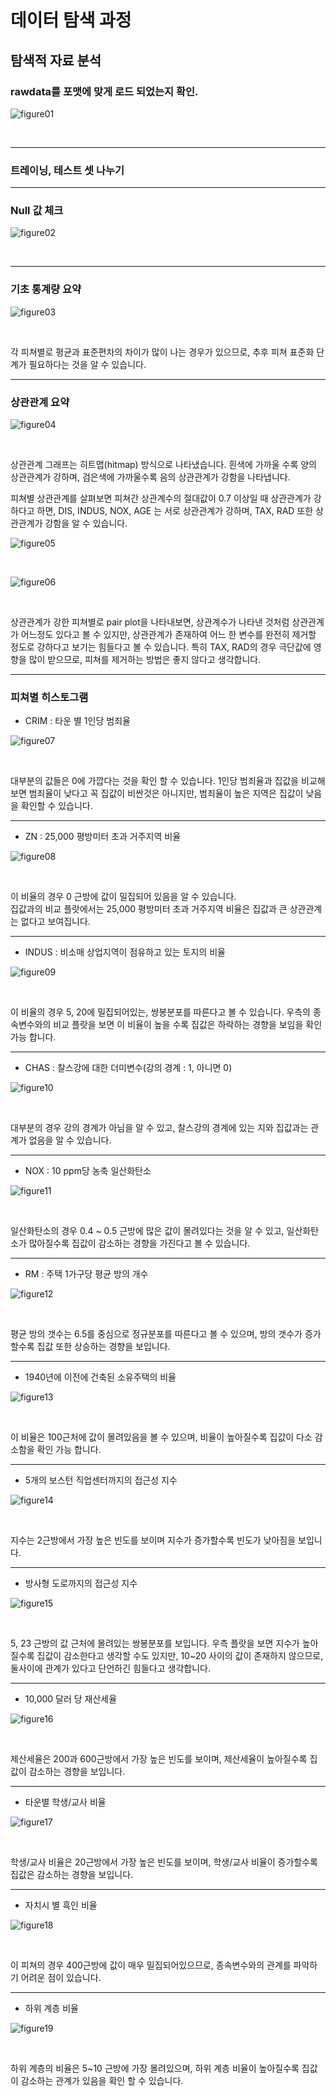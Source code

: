 # 데이터 탐색 과정

## 탐색적 자료 분석

### rawdata를 포맷에 맞게 로드 되었는지 확인. <br />

![figure01](/pictures/eda01.JPG)

<br />

--------------------------------

### 트레이닝, 테스트 셋 나누기 <br />


--------------------------------

### Null 값 체크 <br />

![figure02](/pictures/eda02.JPG)

<br />

--------------------------------

### 기초 통계량 요약 <br />

![figure03](/pictures/eda03.jpg)

<br />

각 피쳐별로 평균과 표준편차의 차이가 많이 나는 경우가 있으므로, 추후 피쳐 표준화 단계가 필요하다는 것을 알 수 있습니다. 

--------------------------------

### 상관관계 요약 <br />

![figure04](/pictures/eda04.JPG)

<br />

상관관계 그래프는 히트맵(hitmap) 방식으로 나타냈습니다.
흰색에 가까울 수록 양의 상관관계가 강하며, 
검은색에 가까울수록 음의 상관관계가 강함을 나타냅니다. 

피쳐별 상관관계를 살펴보면 피쳐간 상관계수의 절대값이 0.7 이상일 때 상관관계가 강하다고 하면, 
DIS, INDUS, NOX, AGE 는 서로 상관관계가 강하며, 
TAX, RAD 또한 상관관계가 강함을 알 수 있습니다. 
<br />

![figure05](/pictures/eda05.JPG)

<br />


![figure06](/pictures/eda06.JPG)

<br />


상관관계가 강한 피쳐별로 pair plot을 나타내보면,
상관계수가 나타낸 것처럼 상관관계가 어느정도 있다고 볼 수 있지만,
상관관계가 존재하여 어느 한 변수를 완전히 제거할 정도로 강하다고 보기는 힘들다고 볼 수 있습니다. 
특히 TAX, RAD의 경우 극단값에 영향을 많이 받으므로, 피쳐를 제거하는 방법은 좋지 않다고 생각합니다. 

--------------------------------

### 피쳐별 히스토그램

* CRIM : 타운 별 1인당 범죄율

![figure07](/pictures/eda07.JPG)

<br />

대부분의 값들은 0에 가깝다는 것을 확인 할 수 있습니다. 
1인당 범죄율과 집값을 비교해보면 범죄율이 낮다고 꼭 집값이 비싼것은 아니지만, 
범죄율이 높은 지역은 집값이 낮음을 확인할 수 있습니다.

--------------------------------

* ZN : 25,000 평방미터 초과 거주지역 비율

![figure08](/pictures/eda08.JPG)

<br />

이 비율의 경우 0 근방에 값이 밀집되어 있음을 알 수 있습니다.  
집값과의 비교 플랏에서는 25,000 평방미터 초과 거주지역 비율은 집값과 큰 상관관계는 없다고 보여집니다.

--------------------------------

* INDUS : 비소매 상업지역이 점유하고 있는 토지의 비율 

![figure09](/pictures/eda09.JPG)

<br />

이 비율의 경우 5, 20에 밀집되어있는, 쌍봉분포를 따른다고 볼 수 있습니다. 
우측의 종속변수와의 비교 플랏을 보면 이 비율이 높을 수록 집값은 하락하는 경향을 보임을 확인 가능 합니다. 

--------------------------------

* CHAS : 찰스강에 대한 더미변수(강의 경계 : 1, 아니면 0)

![figure10](/pictures/eda10.JPG)

<br />

대부분의 경우 강의 경계가 아님을 알 수 있고, 찰스강의 경계에 있는 지와 집값과는 관계가 없음을 알 수 있습니다. 

--------------------------------

* NOX : 10 ppm당 농축 일산화탄소

![figure11](/pictures/eda11.JPG)

<br />

일산화탄소의 경우 0.4 ~ 0.5 근방에 많은 값이 몰려있다는 것을 알 수 있고, 
일산화탄소가 많아질수록 집값이 감소하는 경향을 가진다고 볼 수 있습니다. 

--------------------------------

* RM : 주택 1가구당 평균 방의 개수 

![figure12](/pictures/eda12.JPG)

<br />

평균 방의 갯수는 6.5를 중심으로 정규분포를 따른다고 볼 수 있으며, 
방의 갯수가 증가할수록 집값 또한 상승하는 경향을 보입니다. 

--------------------------------

* 1940년에 이전에 건축된 소유주택의 비율

![figure13](/pictures/eda13.JPG)

<br />

이 비율은 100근처에 값이 몰려있음을 볼 수 있으며, 
비율이 높아질수록 집값이 다소 감소함을 확인 가능 합니다. 

--------------------------------


* 5개의 보스턴 직업센터까지의 접근성 지수

![figure14](/pictures/eda14.JPG)

<br />

지수는 2근방에서 가장 높은 빈도를 보이며 지수가 증가할수록 빈도가 낮아짐을 보입니다. 

--------------------------------


* 방사형 도로까지의 접근성 지수 

![figure15](/pictures/eda15.JPG)

<br />

5, 23 근방의 값 근처에 몰려있는 쌍봉분포를 보입니다. 
우측 플랏을 보면 지수가 높아질수록 집값이 감소한다고 생각할 수도 있지만, 
10~20 사이의 값이 존재하지 않으므로, 둘사이에 관계가 있다고 단언하긴 힘들다고 생각합니다.

--------------------------------

* 10,000 달러 당 재산세율

![figure16](/pictures/eda16.JPG)

<br />

제산세율은 200과 600근방에서 가장 높은 빈도를 보이며, 
제산세율이 높아질수록 집값이 감소하는 경향을 보입니다. 

--------------------------------

* 타운별 학생/교사 비율

![figure17](/pictures/eda17.JPG)

<br />

학생/교사 비율은 20근방에서 가장 높은 빈도를 보이며, 
학생/교사 비율이 증가할수록 집값은 감소하는 경향을 보입니다. 

--------------------------------

* 자치시 별 흑인 비율

![figure18](/pictures/eda18.JPG)

<br />

이 피쳐의 경우 400근방에 값이 매우 밀집되어있으므로, 
종속변수와의 관계를 파악하기 어려운 점이 있습니다. 

--------------------------------

* 하위 계층 비율

![figure19](/pictures/eda19.JPG)

<br />

하위 계층의 비율은 5~10 근방에 가장 몰려있으며, 
하위 계층 비율이 높아질수록 집값이 감소하는 관계가 있음을 확인 할 수 있습니다.

